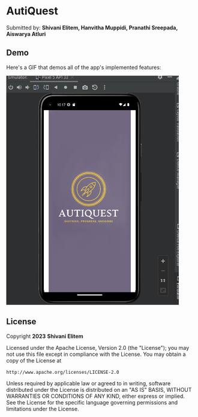 # AutiQuest
<!-- (This is a comment) INSTRUCTIONS: Go through this page and fill out any **bolded** entries with their correct values.-->

Submitted by: **Shivani Elitem, Hanvitha Muppidi, Pranathi Sreepada, Aiswarya Atluri**
## Demo

Here's a GIF that demos all of the app's implemented features:

<img src='https://github.com/ShivaniElitem/AutiQuest/blob/master/AutiQuest.gif?raw=true' title='Video Demo' width='' alt='Video Demo' /> 


## License

Copyright **2023** **Shivani Elitem**

Licensed under the Apache License, Version 2.0 (the "License");
you may not use this file except in compliance with the License.
You may obtain a copy of the License at

    http://www.apache.org/licenses/LICENSE-2.0

Unless required by applicable law or agreed to in writing, software
distributed under the License is distributed on an "AS IS" BASIS,
WITHOUT WARRANTIES OR CONDITIONS OF ANY KIND, either express or implied.
See the License for the specific language governing permissions and
limitations under the License.
